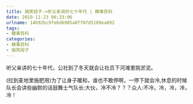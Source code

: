 ```yaml
---
title: 搞笑段子->听父亲讲的七十年代 | 糗事百科
date: 2019-11-23 06:33:06
urlname: 14b92bc9fe6d6905a8ff07d5109ea892
tags: 
- 糗事百科
categories:
- 糗事百科
- 搞笑段子
---
```

听父亲讲的七十年代，公社到了冬天就会让社员下河滩里挑淤泥。

(拉到麦地里施肥用)为了让身子暖和，谁也不敢停啊，一停下就会冷,休息的时候队长会讲些幽默的话鼓舞士气队长:大伙，冷不冷？？？众人:不冷，冷，冷，冷，冷！


